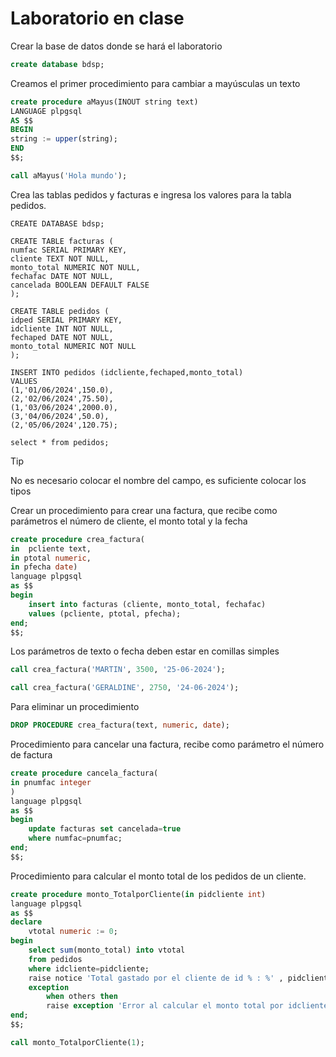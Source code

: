 
# Laboratorio en clase

Crear la base de datos donde se hará el laboratorio

```sql
create database bdsp;
```

Creamos el primer procedimiento para cambiar a mayúsculas un texto
```sql
create procedure aMayus(INOUT string text)
LANGUAGE plpgsql
AS $$
BEGIN
string := upper(string);
END
$$;
```

```sql
call aMayus('Hola mundo');
```

Crea las tablas pedidos y facturas e ingresa los valores para la tabla pedidos.
```
CREATE DATABASE bdsp;

CREATE TABLE facturas (
numfac SERIAL PRIMARY KEY,
cliente TEXT NOT NULL,
monto_total NUMERIC NOT NULL,
fechafac DATE NOT NULL,
cancelada BOOLEAN DEFAULT FALSE
);

CREATE TABLE pedidos (
idped SERIAL PRIMARY KEY,
idcliente INT NOT NULL,
fechaped DATE NOT NULL,
monto_total NUMERIC NOT NULL
);

INSERT INTO pedidos (idcliente,fechaped,monto_total)	
VALUES
(1,'01/06/2024',150.0),
(2,'02/06/2024',75.50),
(1,'03/06/2024',2000.0),
(3,'04/06/2024',50.0),
(2,'05/06/2024',120.75);
 
select * from pedidos;
```

>[!tip]
No es necesario colocar el nombre del campo, es suficiente colocar los tipos

Crear un procedimiento para crear una factura, que recibe como parámetros el número de cliente, el monto total y la fecha
```sql
create procedure crea_factura(
in  pcliente text, 
in ptotal numeric, 
in pfecha date)
language plpgsql
as $$
begin
	insert into facturas (cliente, monto_total, fechafac)
	values (pcliente, ptotal, pfecha);
end;
$$;
```

Los parámetros de texto o fecha deben estar en comillas simples

```sql
call crea_factura('MARTIN', 3500, '25-06-2024');
```

```sql
call crea_factura('GERALDINE', 2750, '24-06-2024');
```

Para eliminar un procedimiento
```sql
DROP PROCEDURE crea_factura(text, numeric, date);
```


Procedimiento para cancelar una factura, recibe como parámetro el número de factura
```sql
create procedure cancela_factura(
in pnumfac integer
)
language plpgsql
as $$
begin
	update facturas set cancelada=true
	where numfac=pnumfac;
end;
$$;
```


Procedimiento para calcular el monto total de los pedidos de un cliente.
```sql
create procedure monto_TotalporCliente(in pidcliente int)
language plpgsql
as $$
declare
	vtotal numeric := 0;
begin
	select sum(monto_total) into vtotal
	from pedidos
	where idcliente=pidcliente;
	raise notice 'Total gastado por el cliente de id % : %' , pidcliente, vtotal;
	exception
		when others then
		raise exception 'Error al calcular el monto total por idcliente %', pidcliente;
end;
$$;
```

```sql
call monto_TotalporCliente(1);
```
